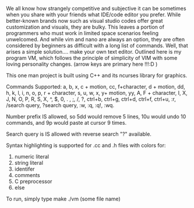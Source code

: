 We all know how strangely competitive and subjective it can be sometimes when you share with your friends what IDE/code editor you prefer. While better-known brands now such as visual studio codes offer great customization and visuals, they are bulky. This leaves a portion of programmers who must work in limited space scenarios feeling unwelcomed. And while vim and nano are always an option, they are often considered by beginners as difficult with a long list of commands. Well, that arises a simple solution.... make your own text editor. Outlined here is my program VM, which follows the principle of simplicity of VIM with some loving personality changes. (arrow keys are primary here !!!:D )

This one man project is built using C++ and its ncurses library for graphics. 

Commands Supported:
a, b, x, c + motion, cc, f+character, d + motion, dd, h, k, l, i, n, o, p, r + character, s, u, w, x, y+ motion, yy, A, F + character, I, X, J, N, O, P, R, S, X, ^, $, 0, . , ;, /, ?, ctrl+b, ctrl+g, ctrl+d, ctrl+f, ctrl+u, :r, /search query, ?search query, :w, :q, :q!, :wq.

Number prefix IS allowed, so 5dd would remove 5 lines, 10u would undo 10 commands, and 9p would paste at cursor 9 times.

Search query is IS allowed with reverse search "?" available.

Syntax highlighting is supported for .cc and .h files with colors for:
  1) numeric literal
  2) string literal
  3) identifer
  4) comments
  5) C preprocessor 
  6) else

To run, simply type 
      make 
      ./vm (some file name)
